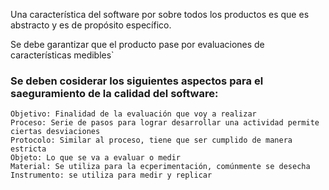 Una característica del software por sobre todos los productos es que es abstracto y es de propósito específico.

Se debe garantizar que el producto pase por evaluaciones de características medibles`

### Se deben cosiderar los siguientes aspectos para el saeguramiento de la calidad del software:
	Objetivo: Finalidad de la evaluación que voy a realizar
	Proceso: Serie de pasos para lograr desarrollar una actividad permite ciertas desviaciones
	Protocolo: Similar al proceso, tiene que ser cumplido de manera estricta
	Objeto: Lo que se va a evaluar o medir
	Material: Se utiliza para la ecperimentación, comúnmente se desecha
	Instrumento: se utiliza para medir y replicar 